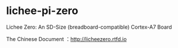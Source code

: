 # lichee-pi-zero
Lichee Zero: An SD-Size (breadboard-compatible) Cortex-A7 Board 

The Chinese Document ：http://licheezero.rtfd.io
